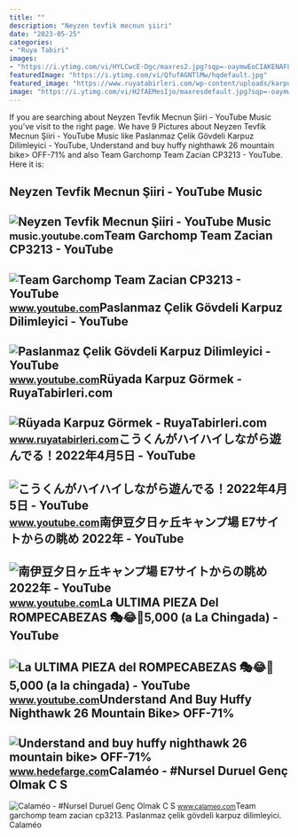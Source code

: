 ```yaml
---
title: ""
description: "Neyzen tevfik mecnun şiiri"
date: "2023-05-25"
categories:
- "Ruya Tabiri"
images:
- "https://i.ytimg.com/vi/HYLCwcE-Dgc/maxres2.jpg?sqp=-oaymwEoCIAKENAF8quKqQMcGADwAQH4AYwCgALgA4oCDAgAEAEYRSBHKGUwDw==&amp;rs=AOn4CLC_ulBvmvqa2cf2uT56Qfk3FCYaDA"
featuredImage: "https://i.ytimg.com/vi/QfufAGNTlMw/hqdefault.jpg"
featured_image: "https://www.ruyatabirleri.com/wp-content/uploads/karpuz-görmek.jpg"
image: "https://i.ytimg.com/vi/H2fAEMesIjo/maxresdefault.jpg?sqp=-oaymwEmCIAKENAF8quKqQMa8AEB-AH-CYAC0AWKAgwIABABGGUgXyhTMA8=&amp;rs=AOn4CLCJYSghky0o-ilndxvg6fCYAda1ug"
---
```


If you are searching about Neyzen Tevfik Mecnun Şiiri - YouTube Music you've visit to the right page. We have 9 Pictures about Neyzen Tevfik Mecnun Şiiri - YouTube Music like Paslanmaz Çelik Gövdeli Karpuz Dilimleyici - YouTube, Understand and buy huffy nighthawk 26 mountain bike&gt; OFF-71% and also Team Garchomp Team Zacian CP3213 - YouTube. Here it is:

Neyzen Tevfik Mecnun Şiiri - YouTube Music
------------------------------------------

 ![Neyzen Tevfik Mecnun Şiiri - YouTube Music](https://i.ytimg.com/vi/QfufAGNTlMw/hqdefault.jpg) <small>music.youtube.com</small>Team Garchomp Team Zacian CP3213 - YouTube
------------------------------------------

 ![Team Garchomp Team Zacian CP3213 - YouTube](https://i.ytimg.com/vi/HYLCwcE-Dgc/maxres2.jpg?sqp=-oaymwEoCIAKENAF8quKqQMcGADwAQH4AYwCgALgA4oCDAgAEAEYRSBHKGUwDw==&rs=AOn4CLC_ulBvmvqa2cf2uT56Qfk3FCYaDA) <small>www.youtube.com</small>Paslanmaz Çelik Gövdeli Karpuz Dilimleyici - YouTube
----------------------------------------------------

 ![Paslanmaz Çelik Gövdeli Karpuz Dilimleyici - YouTube](https://i.ytimg.com/vi/gsg9MMdzwL4/hq2.jpg?sqp=-oaymwEoCOADEOgC8quKqQMcGADwAQH4Ac4FgALQBYoCDAgAEAEYVCBlKDUwDw==&rs=AOn4CLDeJECctEmGPWZt80rxy09FCK2eCw) <small>www.youtube.com</small>Rüyada Karpuz Görmek - RuyaTabirleri.com
----------------------------------------

 ![Rüyada Karpuz Görmek - RuyaTabirleri.com](https://www.ruyatabirleri.com/wp-content/uploads/karpuz-görmek.jpg) <small>www.ruyatabirleri.com</small>こうくんがハイハイしながら遊んでる！2022年4月5日 - YouTube
-------------------------------------

 ![こうくんがハイハイしながら遊んでる！2022年4月5日 - YouTube](https://i.ytimg.com/vi/H2fAEMesIjo/maxresdefault.jpg?sqp=-oaymwEmCIAKENAF8quKqQMa8AEB-AH-CYAC0AWKAgwIABABGGUgXyhTMA8=&rs=AOn4CLCJYSghky0o-ilndxvg6fCYAda1ug) <small>www.youtube.com</small>南伊豆夕日ヶ丘キャンプ場 E7サイトからの眺め 2022年 - YouTube
---------------------------------------

 ![南伊豆夕日ヶ丘キャンプ場 E7サイトからの眺め 2022年 - YouTube](https://i.ytimg.com/vi/fCK2x4PEN38/maxresdefault.jpg?sqp=-oaymwEmCIAKENAF8quKqQMa8AEB-AH-CYAC0AWKAgwIABABGFMgXChlMA8=&rs=AOn4CLC396z-9U6MhIawB-cmI8w3sFEZVQ) <small>www.youtube.com</small>La ULTIMA PIEZA Del ROMPECABEZAS 🎭😂🧘5,000 (a La Chingada) - YouTube
-------------------------------------------------------------------

 ![La ULTIMA PIEZA del ROMPECABEZAS 🎭😂🧘5,000 (a la chingada) - YouTube](https://i.ytimg.com/vi/KdZ3OosEZ6s/hq2.jpg?sqp=-oaymwEoCOADEOgC8quKqQMcGADwAQH4Ad4EgAK4CIoCDAgAEAEYZSBMKGMwDw==&rs=AOn4CLCfzFvJaPoNerKMbSKycXF-fCyaDA) <small>www.youtube.com</small>Understand And Buy Huffy Nighthawk 26 Mountain Bike&gt; OFF-71%
---------------------------------------------------------------

 ![Understand and buy huffy nighthawk 26 mountain bike> OFF-71%](https://media.alltricks.com/hd/14641685e452422316de0.53554197.jpg) <small>www.hedefarge.com</small>Calaméo - #Nursel Duruel Genç Olmak C S
---------------------------------------

 ![Calaméo - #Nursel Duruel Genç Olmak C S](https://i.calameoassets.com/190813164743-d6d647f5059b4e0a6257a76d32e18a51/large.jpg) <small>www.calameo.com</small>Team garchomp team zacian cp3213. Paslanmaz çelik gövdeli karpuz dilimleyici. Calaméo
